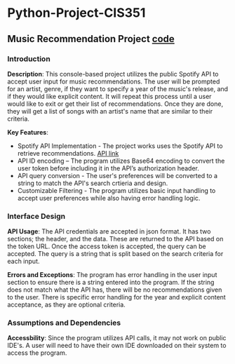 # Python-Project-CIS351

## Music Recommendation Project [code](Final.py)

### Introduction
**Description**: This console-based project utilizes the public Spotify API to accept user input for music recommendations. The user will be prompted for an artist, genre, if they want to specify a year of the music's release, and if they would like explicit content. It will repeat this process until a user would like to exit or get their list of recommendations. Once they are done, they will get a list of songs with an artist's name that are similar to their criteria. 

**Key Features**:
+ Spotify API Implementation - The project works uses the Spotify API to retrieve recommendations. [API link](https://developer.spotify.com/documentation/web-api) 
+ API ID encoding – The program utilizes Base64 encoding to convert the user token before including it in the API’s authorization header.
+ API query conversion - The user's preferences will be converted to a string to match the API's search crtieria and design. 
+ Customizable Filtering - The program utilizes basic input handling to accept user preferences while also having error handling logic. 

### Interface Design

**API Usage**: The API credentials are accepted in json format. It has two sections; the header, and the data. These are returned to the API based on the token URL. Once the access token is accepted, the query can be accepted. The query is a string that is split based on the search criteria for each input. 

**Errors and Exceptions**: The program has error handling in the user input section to ensure there is a string entered into the program. If the string does not match what the API has, there will be no recommendations given to the user. There is specific error handling for the year and explicit content acceptance, as they are optional criteria. 

### Assumptions and Dependencies 

**Accessbility**: Since the program utilizes API calls, it may not work on public IDE's. A user will need to have their own IDE downloaded on their system to access the program. 
